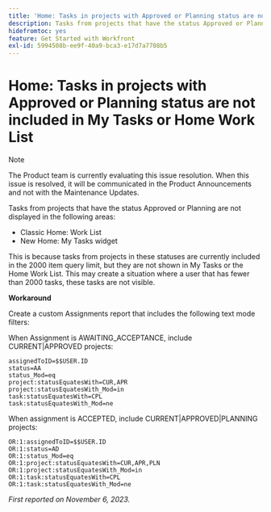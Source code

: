 ```yaml
---
title: 'Home: Tasks in projects with Approved or Planning status are not included in My Tasks or Home Work List'
description: Tasks from projects that have the status Approved or Planning are not displayed in Home. A workaround is available.
hidefromtoc: yes
feature: Get Started with Workfront
exl-id: 5994508b-ee9f-40a9-bca3-e17d7a7708b5
---
```

# Home: Tasks in projects with Approved or Planning status are not included in My Tasks or Home Work List

>[!NOTE]
>
>The Product team is currently evaluating this issue resolution. When this issue is resolved, it will be communicated in the Product Announcements and not with the Maintenance Updates.

Tasks from projects that have the status Approved or Planning are not displayed in the following areas:

* Classic Home: Work List
* New Home: My Tasks widget

This is because tasks from projects in these statuses are currently included in the 2000 item query limit, but they are not shown in My Tasks or the Home Work List. This may create a situation where a user that has fewer than 2000 tasks, these tasks are not visible.

**Workaround**

Create a custom Assignments report that includes the following text mode filters:

When Assignment is AWAITING_ACCEPTANCE, include CURRENT|APPROVED projects:

```
assignedToID=$$USER.ID
status=AA
status_Mod=eq
project:statusEquatesWith=CUR,APR
project:statusEquatesWith_Mod=in
task:statusEquatesWith=CPL
task:statusEquatesWith_Mod=ne
```

When assignment is ACCEPTED, include CURRENT|APPROVED|PLANNING projects:

```
OR:1:assignedToID=$$USER.ID
OR:1:status=AD
OR:1:status_Mod=eq
OR:1:project:statusEquatesWith=CUR,APR,PLN
OR:1:project:statusEquatesWith_Mod=in
OR:1:task:statusEquatesWith=CPL
OR:1:task:statusEquatesWith_Mod=ne
```

_First reported on November 6, 2023._
